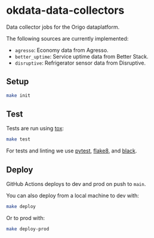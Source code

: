 # okdata-data-collectors

Data collector jobs for the Origo dataplatform.

The following sources are currently implemented:

- `agresso`: Economy data from Agresso.
- `better_uptime`: Service uptime data from Better Stack.
- `disruptive`: Refrigerator sensor data from Disruptive.

## Setup

```sh
make init
```

## Test

Tests are run using [tox](https://pypi.org/project/tox/):

```sh
make test
```

For tests and linting we use [pytest](https://pypi.org/project/pytest/),
[flake8](https://pypi.org/project/flake8/), and
[black](https://pypi.org/project/black/).

## Deploy

GitHub Actions deploys to dev and prod on push to `main`.

You can also deploy from a local machine to dev with:

```sh
make deploy
```

Or to prod with:

```sh
make deploy-prod
```
